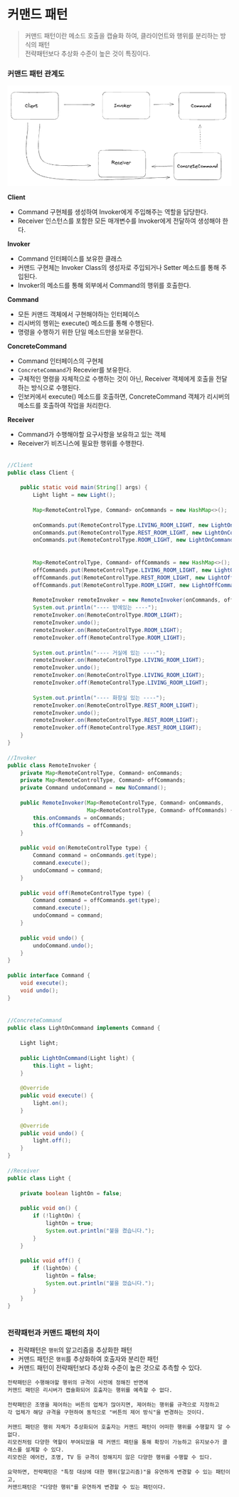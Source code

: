 # 커맨드 패턴
> 커맨드 패턴이란 메소드 호출을 캡슐화 하여, 클라이언트와 행위를 분리하는 방식의 패턴  
> 전략패턴보다 추상화 수준이 높은 것이 특징이다.

### 커맨드 패턴 관계도
<img src="img/img.png" width="700">

**Client**
- Command 구현체를 생성하여 Invoker에게 주입해주는 역할을 담당한다.
- Receiver 인스턴스를 포함한 모든 매개변수를 Invoker에게 전달하여 생성해야 한다.

**Invoker**
- Command 인터페이스를 보유한 클래스
- 커맨드 구현체는 Invoker Class의 생성자로 주입되거나 Setter 메소드를 통해 주입된다.
- Invoker의 메소드를 통해 외부에서 Command의 행위를 호출한다. 

**Command**
- 모든 커맨드 객체에서 구현해야하는 인터페이스
- 리시버의 행위는 execute() 메소드를 통해 수행된다.
- 명령을 수행하기 위한 단일 메소드만을 보유한다.

**ConcreteCommand**
- Command 인터페이스의 구현체
- `ConcreteCommand`가 Recevier를 보유한다.
- 구체적인 명령을 자체적으로 수행하는 것이 아닌, Receiver 객체에게 호출을 전달하는 방식으로 수행된다. 
- 인보커에서 execute() 메소드를 호출하면, ConcreteCommand 객체가 리시버의 메소드를 호출하여 작업을 처리한다.

**Receiver**
- Command가 수행해야할 요구사항을 보유하고 있는 객체
- Receiver가 비즈니스에 필요한 행위를 수행한다. 

```java

//Client
public class Client {

    public static void main(String[] args) {
        Light light = new Light();

        Map<RemoteControlType, Command> onCommands = new HashMap<>();

        onCommands.put(RemoteControlType.LIVING_ROOM_LIGHT, new LightOnCommand(light));
        onCommands.put(RemoteControlType.REST_ROOM_LIGHT, new LightOnCommand(light));
        onCommands.put(RemoteControlType.ROOM_LIGHT, new LightOnCommand(light));


        Map<RemoteControlType, Command> offCommands = new HashMap<>();
        offCommands.put(RemoteControlType.LIVING_ROOM_LIGHT, new LightOffCommand(light));
        offCommands.put(RemoteControlType.REST_ROOM_LIGHT, new LightOffCommand(light));
        offCommands.put(RemoteControlType.ROOM_LIGHT, new LightOffCommand(light));

        RemoteInvoker remoteInvoker = new RemoteInvoker(onCommands, offCommands);
        System.out.println("---- 방에있는 ----");
        remoteInvoker.on(RemoteControlType.ROOM_LIGHT);
        remoteInvoker.undo();
        remoteInvoker.on(RemoteControlType.ROOM_LIGHT);
        remoteInvoker.off(RemoteControlType.ROOM_LIGHT);

        System.out.println("---- 거실에 있는 ----");
        remoteInvoker.on(RemoteControlType.LIVING_ROOM_LIGHT);
        remoteInvoker.undo();
        remoteInvoker.on(RemoteControlType.LIVING_ROOM_LIGHT);
        remoteInvoker.off(RemoteControlType.LIVING_ROOM_LIGHT);

        System.out.println("---- 화장실 있는 ----");
        remoteInvoker.on(RemoteControlType.REST_ROOM_LIGHT);
        remoteInvoker.undo();
        remoteInvoker.on(RemoteControlType.REST_ROOM_LIGHT);
        remoteInvoker.off(RemoteControlType.REST_ROOM_LIGHT);
    }
}

//Invoker
public class RemoteInvoker {
    private Map<RemoteControlType, Command> onCommands;
    private Map<RemoteControlType, Command> offCommands;
    private Command undoCommand = new NoCommand();

    public RemoteInvoker(Map<RemoteControlType, Command> onCommands,
                         Map<RemoteControlType, Command> offCommands) {
        this.onCommands = onCommands;
        this.offCommands = offCommands;
    }

    public void on(RemoteControlType type) {
        Command command = onCommands.get(type);
        command.execute();
        undoCommand = command;
    }

    public void off(RemoteControlType type) {
        Command command = offCommands.get(type);
        command.execute();
        undoCommand = command;
    }

    public void undo() {
        undoCommand.undo();
    }
}

public interface Command {
    void execute();
    void undo();
}


//ConcreteCommand
public class LightOnCommand implements Command {

    Light light;

    public LightOnCommand(Light light) {
        this.light = light;
    }

    @Override
    public void execute() {
        light.on();
    }

    @Override
    public void undo() {
        light.off();
    }
}

//Receiver
public class Light {

    private boolean lightOn = false;

    public void on() {
        if (!lightOn) {
            lightOn = true;
            System.out.println("불을 켰습니다.");
        }
    }

    public void off() {
        if (lightOn) {
            lightOn = false;
            System.out.println("불을 껐습니다.");
        }
    }
}



```



### 전략패턴과 커맨드 패턴의 차이
- 전략패턴은 `행위`의 알고리즘을 추상화한 패턴
- 커맨드 패턴은 `행위`를 추상화하여 호출자와 분리한 패턴
- 커맨드 패턴이 전략패턴보다 추상화 수준이 높은 것으로 추측할 수 있다. 

```text
전략패턴은 수행해야할 행위의 규격이 사전에 정해진 반면에  
커맨드 패턴은 리시버가 캡슐화되어 호출자는 행위를 예측할 수 없다. 

전략패턴은 조명을 제어하는 버튼의 업체가 많아지면, 제어하는 행위를 규격으로 지정하고  
각 업체가 해당 규격을 구현하여 동적으로 "버튼의 제어 방식"을 변경하는 것이다. 

커맨드 패턴은 행위 자체가 추상화되어 호출자는 커맨드 패턴이 어떠한 행위를 수행할지 알 수 없다.
리모컨처럼 다양한 역할이 부여되었을 때 커맨드 패턴을 통해 확장이 가능하고 유지보수가 클래스를 설계할 수 있다.
리모컨은 에어컨, 조명, TV 등 규격이 정해지지 않은 다양한 행위를 수행할 수 있다. 

요약하면, 전략패턴은 "특정 대상에 대한 행위(알고리즘)"을 유연하게 변경할 수 있는 패턴이고,
커맨드패턴은 "다양한 행위"를 유연하게 변경할 수 있는 패턴이다.     
```